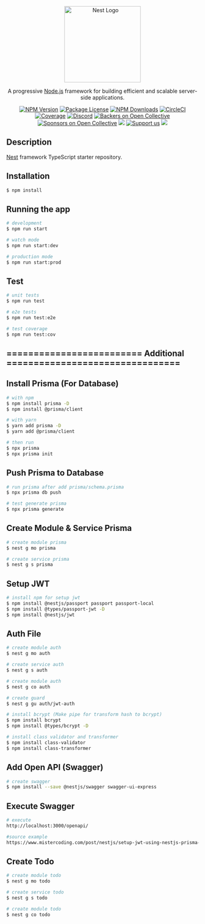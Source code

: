 <p align="center">
  <a href="http://nestjs.com/" target="blank"><img src="https://nestjs.com/img/logo-small.svg" width="200" alt="Nest Logo" /></a>
</p>

[circleci-image]: https://img.shields.io/circleci/build/github/nestjs/nest/master?token=abc123def456
[circleci-url]: https://circleci.com/gh/nestjs/nest

  <p align="center">A progressive <a href="http://nodejs.org" target="_blank">Node.js</a> framework for building efficient and scalable server-side applications.</p>
    <p align="center">
<a href="https://www.npmjs.com/~nestjscore" target="_blank"><img src="https://img.shields.io/npm/v/@nestjs/core.svg" alt="NPM Version" /></a>
<a href="https://www.npmjs.com/~nestjscore" target="_blank"><img src="https://img.shields.io/npm/l/@nestjs/core.svg" alt="Package License" /></a>
<a href="https://www.npmjs.com/~nestjscore" target="_blank"><img src="https://img.shields.io/npm/dm/@nestjs/common.svg" alt="NPM Downloads" /></a>
<a href="https://circleci.com/gh/nestjs/nest" target="_blank"><img src="https://img.shields.io/circleci/build/github/nestjs/nest/master" alt="CircleCI" /></a>
<a href="https://coveralls.io/github/nestjs/nest?branch=master" target="_blank"><img src="https://coveralls.io/repos/github/nestjs/nest/badge.svg?branch=master#9" alt="Coverage" /></a>
<a href="https://discord.gg/G7Qnnhy" target="_blank"><img src="https://img.shields.io/badge/discord-online-brightgreen.svg" alt="Discord"/></a>
<a href="https://opencollective.com/nest#backer" target="_blank"><img src="https://opencollective.com/nest/backers/badge.svg" alt="Backers on Open Collective" /></a>
<a href="https://opencollective.com/nest#sponsor" target="_blank"><img src="https://opencollective.com/nest/sponsors/badge.svg" alt="Sponsors on Open Collective" /></a>
  <a href="https://paypal.me/kamilmysliwiec" target="_blank"><img src="https://img.shields.io/badge/Donate-PayPal-ff3f59.svg"/></a>
    <a href="https://opencollective.com/nest#sponsor"  target="_blank"><img src="https://img.shields.io/badge/Support%20us-Open%20Collective-41B883.svg" alt="Support us"></a>
  <a href="https://twitter.com/nestframework" target="_blank"><img src="https://img.shields.io/twitter/follow/nestframework.svg?style=social&label=Follow"></a>
</p>
  <!--[![Backers on Open Collective](https://opencollective.com/nest/backers/badge.svg)](https://opencollective.com/nest#backer)
  [![Sponsors on Open Collective](https://opencollective.com/nest/sponsors/badge.svg)](https://opencollective.com/nest#sponsor)-->

## Description

[Nest](https://github.com/nestjs/nest) framework TypeScript starter repository.

## Installation

```bash
$ npm install
```

## Running the app

```bash
# development
$ npm run start

# watch mode
$ npm run start:dev

# production mode
$ npm run start:prod
```

## Test

```bash
# unit tests
$ npm run test

# e2e tests
$ npm run test:e2e

# test coverage
$ npm run test:cov
```

## ========================= Additional ================================
## Install Prisma (For Database)

```bash
# with npm
$ npm install prisma -D
$ npm install @prisma/client

# with yarn
$ yarn add prisma -D
$ yarn add @prisma/client

# then run
$ npx prisma
$ npx prisma init
```

## Push Prisma to Database

```bash
# run prisma after add prisma/schema.prisma
$ npx prisma db push 

# test generate prisma
$ npx prisma generate
```

## Create Module & Service Prisma

```bash
# create module prisma
$ nest g mo prisma

# create service prisma
$ nest g s prisma
```

## Setup JWT

```bash
# install npm for setup jwt
$ npm install @nestjs/passport passport passport-local
$ npm install @types/passport-jwt -D
$ npm install @nestjs/jwt
```

## Auth File

```bash
# create module auth
$ nest g mo auth

# create service auth
$ nest g s auth

# create module auth
$ nest g co auth

# create guard 
$ nest g gu auth/jwt-auth

# install bcrypt (Make pipe for transform hash to bcrypt)
$ npm install bcrypt
$ npm install @types/bcrypt -D

# install class validator and transformer
$ npm install class-validator
$ npm install class-transformer
```

## Add Open API (Swagger)

```bash
# create swagger
$ npm install --save @nestjs/swagger swagger-ui-express
```

## Execute Swagger

```bash
# execute
http://localhost:3000/openapi/

#source example
https://www.mistercoding.com/post/nestjs/setup-jwt-using-nestjs-prisma-mysql-database/
```

## Create Todo
```bash
# create module todo
$ nest g mo todo

# create service todo
$ nest g s todo

# create module todo
$ nest g co todo
```